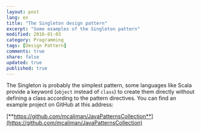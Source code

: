 ```yaml
---
layout: post
lang: en
title: "The Singleton design pattern"
excerpt: "Some examples of the Singleton pattern"
modified: 2016-01-03
category: Programming
tags: [Design Pattern]
comments: true
share: false
updated: true
published: true
---
```


The Singleton is probably the simplest pattern, some languages like Scala provide 
a keyword (`object` instead of `class`) to create them directly without defining a class according to the 
pattern directives.
You can find an example project on GitHub at this address:

[**https://github.com/mcaliman/JavaPatternsCollection**](https://github.com/mcaliman/JavaPatternsCollection)

